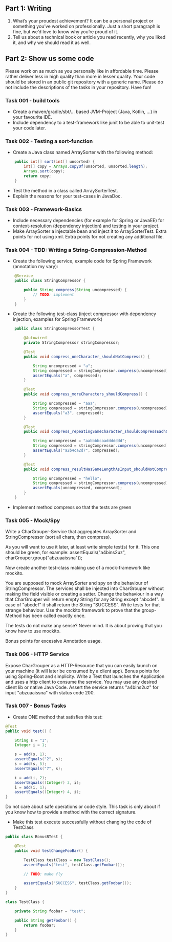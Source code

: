 ## Part 1: Writing

1. What’s your proudest achievement? It can be a personal project or something you’ve worked on professionally. Just a short paragraph is fine, but we’d love to know why you’re proud of it.
2. Tell us about a technical book or article you read recently, why you liked it, and why we should read it as well.

## Part 2: Show us some code

Please work on as much as you personally like in affordable time.
Please rather deliver less in high quality than more in lesser quality.
Your code should be stored in an public git repository with a generic name.
Please do not include the descriptions of the tasks in your repository.
Have fun!

### Task 001 - build tools

* Create a maven/gradle/sbt/... based JVM-Project (Java, Kotlin, ...) in your favourite IDE.
* Include dependency to a test-framework like junit to be able to unit-test your code later.


### Task 002 - Testing a sort-function

* Create a Java class named ArraySorter with the following method:

```java
    public int[] sort(int[] unsorted) {
        int[] copy = Arrays.copyOf(unsorted, unsorted.length);
        Arrays.sort(copy);
        return copy;
    }
```


* Test the method in a class called ArraySorterTest.
* Explain the reasons for your test-cases in JavaDoc.


### Task 003 - Framework-Basics

* Include necessary dependencies (for example for Spring or JavaEE) for context-resolution (dependency injection) and testing in your project.
* Make ArraySorter a injectable bean and inject it to ArraySorterTest. Extra points for not using xml. Extra points for not creating any additional file.


### Task 004 - TDD: Writing a String-Compression-Method

* Create the following service, example code for Spring Framework (annotation my vary):

```java
    @Service
    public class StringCompressor {

        public String compress(String uncompressed) {
            // TODO: implement
        }
    }
```

* Create the following test-class (inject compressor with dependency injection, examples for Spring Framework)
    
```java
    public class StringCompressorTest {

        @Autowired
        private StringCompressor stringCompressor;

        @Test
        public void compress_oneCharacter_shouldNotCompress() {

            String uncompressed = "a";
            String compressed = stringCompressor.compress(uncompressed);
            assertEquals("a", compressed);
        }

        @Test
        public void compress_moreCharacters_shouldCompress() {

            String uncompressed = "aaa";
            String compressed = stringCompressor.compress(uncompressed);
            assertEquals("a3", compressed);
        }

        @Test
        public void compress_repeatingSameCharacter_shouldCompressEachOccurenceIndependent() {

            String uncompressed = "aabbbbcaaddddddd";
            String compressed = stringCompressor.compress(uncompressed);
            assertEquals("a2b4ca2d7", compressed);
        }

        @Test
        public void compress_resultHasSameLengthAsInput_shouldNotCompress() {

            String uncompressed = "hello";
            String compressed = stringCompressor.compress(uncompressed);
            assertEquals(uncompressed, compressed);
        }
    }
```

* Implement method compress so that the tests are green


### Task 005 - Mock/Spy

Write a CharGrouper-Service that aggregates ArraySorter and StringCompressor (sort all chars, then compress).

As you will want to use it later, at least write simple test(s) for it. This one should be green, for example:  assertEquals("a4bins2uz", charGrouper.group("abzuaaissna"));

Now create another test-class making use of a mock-framework like mockito.

You are supposed to mock ArraySorter and spy on the behaviour of StringCompressor.
The services shall be injected into CharGrouper without making the field visible or creating a setter.
Change the behaviour in a way that CharGrouper will return empty String for any String except "abcdef". In case of "abcdef" it shall return the String "SUCCESS".
Write tests for that strange behaviour.
Use the mockito framework to prove that the group-Method has been called exactly once.

The tests do not make any sense? Never mind. It is about proving that you know how to use mockito.

Bonus points for excessive Annotation usage.


### Task 006 - HTTP Service

Expose CharGrouper as a HTTP-Resource that you can easily launch on your machine (it will later be consumed by a client app).
Bonus points for using Spring-Boot and simplicity.
Write a Test that launches the Application and uses a http client to consume the service. You may use any desired client lib or native Java Code.
Assert the service returns "a4bins2uz" for input "abzuaaissna" with status code 200.


### Task 007 - Bonus Tasks

 * Create ONE method that satisfies this test:

```java
@Test
public void test() {

    String s = "1";
    Integer i = 1;

    s = add(s, 1);
    assertEquals("2", s);
    s = add(s, 5);
    assertEquals("7", s);

    i = add(i, 2);
    assertEquals((Integer) 3, i);
    i = add(i, 1);
    assertEquals((Integer) 4, i);
}
```

Do not care about safe operations or code style. This task is only about if you know how to provide a method with the correct signature.

 * Make this test execute successfully without changing the code of TestClass
```java
public class BonusBTest {

    @Test
    public void testChangeFooBar() {

        TestClass testClass = new TestClass();
        assertEquals("test", testClass.getFoobar());

        // TODO: make fly

        assertEquals("SUCCESS", testClass.getFoobar());
    }
}

class TestClass {

    private String foobar = "test";

    public String getFoobar() {
        return foobar;
    }
}
```